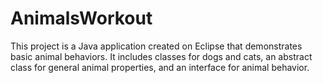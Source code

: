 # AnimalsWorkout
This project is a Java application created on Eclipse that demonstrates basic animal behaviors. It includes classes for dogs and cats, an abstract class for general animal properties, and an interface for animal behavior.
